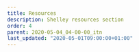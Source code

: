 ```yaml
---
title: Resources
description: Shelley resources section
order: 4
parent: 2020-05-04_04-00-00_itn
last_updated: "2020-05-01T09:00:00+01:00"
---
```

